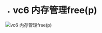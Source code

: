 - # vc6 内存管理free(p)

![vc6 内存管理free(p)](https://github.com/havenow/my-C-plus-plus/blob/master/C%2B%2B%E5%86%85%E5%AD%98%E7%AE%A1%E7%90%86/images/vc6%20%E5%86%85%E5%AD%98%E7%AE%A1%E7%90%86free%28p%29.png)  


